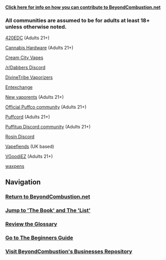 
#### [Click here for info on how you can contribute to BeyondCombustion.net](https://github.com/BeyondCombustion/How-To-Contribute/blob/main/README.md)

### All communities are assumed to be for adults at least 18+ unless otherwise noted.

[420EDC](https://discord.gg/5VaUXryz)  (Adults 21+)

[Cannabis Hardware](https://discord.gg/ny96pxTfDA) (Adults 21+)

[Cream City Vapes](https://discord.gg/R83RxCZf3z)

[/r/Dabbers Discord](https://discord.gg/7BsD3BG6uK)

[DivineTribe Vaporizers](https://discord.gg/ZSqg2HYPTY)

[Entexchange](https://discord.gg/FKMDNZjfYc)

[New vaporents](https://discord.gg/DNyeZHfjqg) (Adults 21+)

[Official Puffco community](https://discord.gg/cdd7WpugHm) (Adults 21+)

[Puffcord](https://discord.gg/3RkZJUjehe) (Adults 21+)

[Puffitup Discord community](https://discord.gg/24Xxxmcbdg) (Adults 21+)

[Rosin Discord](https://discord.gg/mfvSG6w3Pa)

[Vapefiends](https://discord.gg/XEsmBFnkKJ) (UK based)

[VGoodiEZ](https://discord.gg/UETxShF9sr) (Adults 21+)

[waxpens](https://discord.gg/JPzZ4U6SrC)

## Navigation

### [Return to BeyondCombustion.net](https://www.beyondcombustion.net/)

### [Jump to 'The Book' and The 'List'](https://www.beyondcombustion.net/The-Book-fka-The-Consensus/)

### [Review the Glossary](https://BeyondCombustion.net/Glossary/)

### [Go to The Beginners Guide](https://BeyondCombustion.net/Beginners-Start-Here/)

### [Visit BeyondCombustion's Businesses Repository](https://BeyondCombustion.net/Businesses/)
